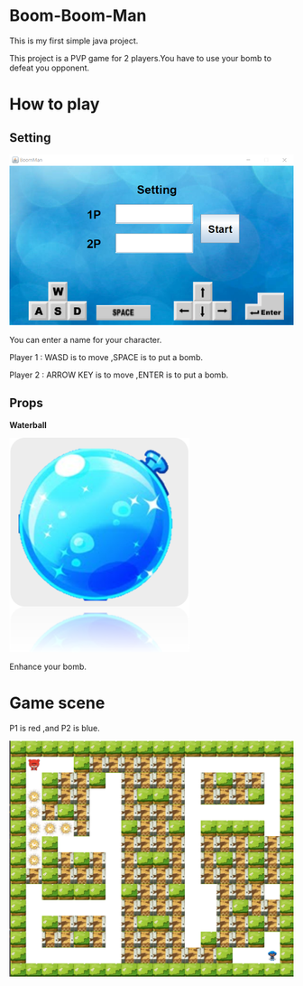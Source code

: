 # Boom-Boom-Man
This is my first simple java project. 

This project is a PVP game for 2 players.You have to use your bomb to defeat you opponent.

# How to play

## Setting

![image](https://github.com/fancyshon/Boom-Boom-Man/blob/main/ReadmeImg/setting.png?raw=true)

You can enter a name for your character. 

Player 1 : WASD is to move ,SPACE is to put a bomb.

Player 2 : ARROW KEY is to move ,ENTER is to put a bomb.


## Props

**Waterball**

![image](https://github.com/fancyshon/Boom-Boom-Man/blob/main/waterball.png?raw=true)

Enhance your bomb.

# Game scene

P1 is red ,and P2 is blue.

![image](https://github.com/fancyshon/Boom-Boom-Man/blob/main/ReadmeImg/gamescene.png?raw=true)


